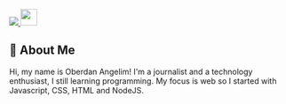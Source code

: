 <div>
    <a target='_blank' href="https://twitter.com/oberudan">
        <img src="https://img.shields.io/badge/Twitter-1DA1F2?style=for-the-badge&logo=twitter&logoColor=white">
    </a>
    <a target='_blank' href="https://www.instagram.com/oberdangelim/">
        <img src="https://cdn-icons-png.flaticon.com/512/1051/1051364.png?w=740&t=st=1649270025~exp=1649270625~hmac=0d2bc5c784e0193b0c5c8b7933f6e2f5cc4d6432a112dd0a6b90ba42e3724552" width="30" height="30">
    </a>
</div>

 ## :large_blue_circle: About Me
Hi, my name is Oberdan Angelim! I'm a journalist and a technology enthusiast, I still learning programming.
My focus is web so I started with Javascript, CSS, HTML and NodeJS.
